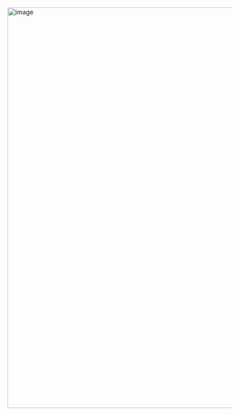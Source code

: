 <img width="1891" height="899" alt="image" src="https://github.com/user-attachments/assets/5fca1b99-dfac-41e1-a712-353ea6b0f22b" />
